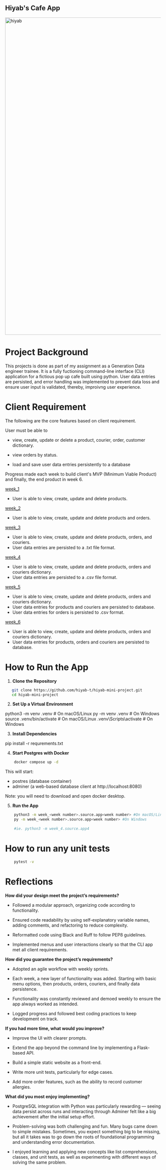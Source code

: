 ## Hiyab's Cafe App 

<img width="1536" height="1024" alt="hiyab" src="https://github.com/user-attachments/assets/1333c042-61fb-4188-95ff-fb774a029eff" />

# Project Background 

This projects is done as part of my assignment as a Generation Data engineer trainee. It is a fully fuctioning command-line interface (CLI) application for a fictious pop up cafe built using python. User data entries are persisted, and error handling was implemented to prevent data loss and ensure user input is validated, thereby, improivng user experience.

# Client Requirement

The following are the core features based on client requirement.

User must be able to 
- view, create, update or delete a product, courier, order, customer dictionary.

- view orders by status.

- load and save user data entries persistently to a database

Progress made each week to build client's MVP (Minimum Viable Product) and finally, the end product in week 6.

<a href="https://github.com/hiyab-t/hiyab-mini-project/tree/91f6cc25cd68b275dd222d0358ea72c3c5f99b15/mini_project/week_1">week_1</a>

- User is able to view, create, update and delete products.

<a href="https://github.com/hiyab-t/hiyab-mini-project/tree/91f6cc25cd68b275dd222d0358ea72c3c5f99b15/mini_project/week_2">week_2</a>

- User is able to view, create, update and delete products and orders.

<a href="https://github.com/hiyab-t/hiyab-mini-project/tree/91f6cc25cd68b275dd222d0358ea72c3c5f99b15/mini_project/week_3">week_3</a>

- User is able to view, create, update and delete products, orders, and couriers.
- User data entries are persisted to a .txt file format.

<a href="https://github.com/hiyab-t/hiyab-mini-project/tree/91f6cc25cd68b275dd222d0358ea72c3c5f99b15/mini_project/week_4">week_4</a>

- User is able to view, create, update and delete products, orders and couriers dictionary.
- User data entries are persisted to a .csv file format.

<a href="https://github.com/hiyab-t/hiyab-mini-project/tree/91f6cc25cd68b275dd222d0358ea72c3c5f99b15/mini_project/week_5">week_5</a>

- User is able to view, create, update and delete products, orders and couriers dictionary. 
- User data entries for products and couriers are persisted to database.
- User data entries for orders is persisted to .csv format.

<a href="https://github.com/hiyab-t/hiyab-mini-project/tree/91f6cc25cd68b275dd222d0358ea72c3c5f99b15/mini_project/week_6">week_6</a>

- User is able to view, create, update and delete products, orders and couriers dictionary.
- User data entries for products, orders and couriers are persisted to database.


# How to Run the App

1. **Clone the Repository**
```bash
   git clone https://github.com/hiyab-t/hiyab-mini-project.git
   cd hiyab-mini-project
```

2. **Set Up a Virtual Environment**

python3 -m venv .venv       # On macOS/Linux
py -m venv .venv            # On Windows
source .venv/bin/activate   # On macOS/Linux
.venv\Scripts\activate      # On Windows

3. **Install Dependencies**

pip install -r requrements.txt

4. **Start Postgres with Docker**
```bash
    docker compose up -d
```
This will start:
- postres (database container)
- adminer (a web-based database client at http://localhost:8080)

Note: you will need to download and open docker desktop.

5. **Run the App**

```bash
    python3 -m week_<week number>.source.app<week number> #On macOS/Linux 
    py -m week_<week number>.source.app<week number> #On Windows
    
    #ie. python3 -m week_4.source.app4
```
# How to run any unit tests
```bash
    pytest -v
```

# Reflections

**How did your design meet the project’s requirements?**

- Followed a modular approach, organizing code according to functionality.

- Ensured code readability by using self-explanatory variable names, adding comments, and refactoring to reduce complexity.

- Reformatted code using Black and Ruff to follow PEP8 guidelines.

- Implemented menus and user interactions clearly so that the CLI app met all client requirements.

**How did you guarantee the project’s requirements?**

- Adopted an agile workflow with weekly sprints.

- Each week, a new layer of functionality was added. Starting with basic menu options, then products, orders, couriers, and finally data persistence.

- Functionality was constantly reviewed and demoed weekly to ensure the app always worked as intended.

- Logged progress and followed best coding practices to keep development on track.

**If you had more time, what would you improve?**

- Improve the UI with clearer prompts.

- Extend the app beyond the command line by implementing a Flask-based API.

- Build a simple static website as a front-end.

- Write more unit tests, particularly for edge cases.

- Add more order features, such as the ability to record customer allergies.

**What did you most enjoy implementing?**

- PostgreSQL integration with Python was particularly rewarding — seeing data persist across runs and interacting through Adminer felt like a big achievement after the initial setup effort.

- Problem-solving was both challenging and fun. Many bugs came down to simple mistakes. Sometimes, you expect something big to be missing, but all it takes was to go down the roots of foundational programming and understanding error documentation.

- I enjoyed learning and applying new concepts like list comprehensions, classes, and unit tests, as well as experimenting with different ways of solving the same problem.



